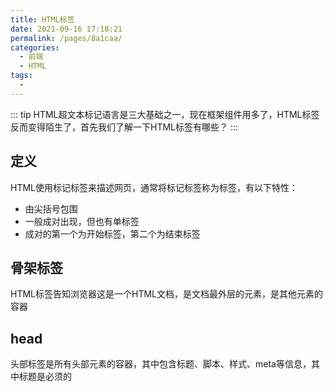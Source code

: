 ```yaml
---
title: HTML标签
date: 2021-09-16 17:18:21
permalink: /pages/8a1caa/
categories:
  - 前端
  - HTML
tags:
  - 
---
```

::: tip
HTML超文本标记语言是三大基础之一，现在框架组件用多了，HTML标签反而变得陌生了，首先我们了解一下HTML标签有哪些？
:::

## 定义
HTML使用标记标签来描述网页，通常将标记标签称为标签，有以下特性：
* 由尖括号包围
* 一般成对出现，但也有单标签
* 成对的第一个为开始标签，第二个为结束标签

## 骨架标签
HTML标签告知浏览器这是一个HTML文档，是文档最外层的元素，是其他元素的容器

## head
头部标签是所有头部元素的容器，其中包含标题、脚本、样式、meta等信息，其中标题是必须的